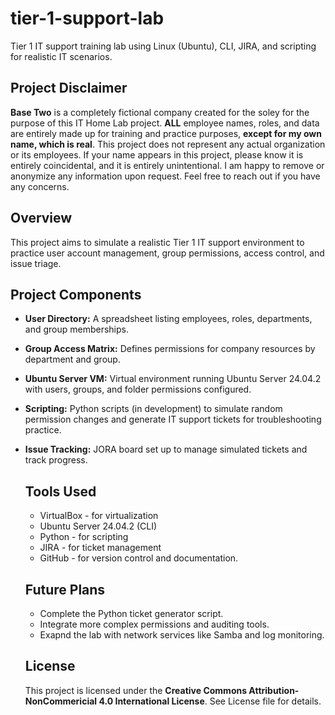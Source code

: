 # tier-1-support-lab
Tier 1 IT support training lab using Linux (Ubuntu), CLI, JIRA, and scripting for realistic IT scenarios.

## **Project Disclaimer**
**Base Two** is a completely fictional company created for the soley for the purpose of this IT Home Lab project.
**ALL** employee names, roles, and data are entirely made up for training and practice purposes, **except for my own name, which is real**.
This project does not represent any actual organization or its employees.
If your name appears in this project, please know it is entirely coincidental, and it is entirely unintentional.
I am happy to remove or anonymize any information upon request.
Feel free to reach out if you have any concerns.

## Overview
This project aims to simulate a realistic Tier 1 IT support environment to practice user account management, group permissions, access control, and issue triage.

## Project Components
- **User Directory:** A spreadsheet listing employees, roles, departments, and group memberships.
- **Group Access Matrix:** Defines permissions for company resources by department and group.
- **Ubuntu Server VM:** Virtual environment running Ubuntu Server 24.04.2 with users, groups, and folder permissions configured.
- **Scripting:** Python scripts (in development) to simulate random permission changes and generate IT support tickets for troubleshooting practice.
- **Issue Tracking:** JORA board set up to manage simulated tickets and track progress.

  ## Tools Used
  - VirtualBox - for virtualization
  - Ubuntu Server 24.04.2 (CLI)
  - Python - for scripting
  - JIRA - for ticket management
  - GitHub - for version control and documentation.
 
  ## Future Plans
  - Complete the Python ticket generator script.
  - Integrate more complex permissions and auditing tools.
  - Exapnd the lab with network services like Samba and log monitoring.
 
  ## License
  This project is licensed under the **Creative Commons Attribution-NonCommericial 4.0 International License**. See License file for details.
